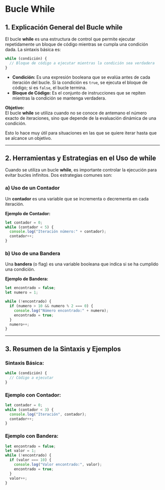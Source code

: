 # Bucle While 

## 1. Explicación General del Bucle while

El bucle **while** es una estructura de control que permite ejecutar repetidamente un bloque de código mientras se cumpla una condición dada. La sintaxis básica es:

```javascript
while (condición) {
  // Bloque de código a ejecutar mientras la condición sea verdadera
}
```

- **Condición:** Es una expresión booleana que se evalúa antes de cada iteración del bucle. Si la condición es `true`, se ejecuta el bloque de código; si es `false`, el bucle termina.
- **Bloque de Código:** Es el conjunto de instrucciones que se repiten mientras la condición se mantenga verdadera.

**Objetivo:**  
El bucle **while** se utiliza cuando no se conoce de antemano el número exacto de iteraciones, sino que depende de la evaluación dinámica de una condición. 

Esto lo hace muy útil para situaciones en las que se quiere iterar hasta que se alcance un objetivo.

---

## 2. Herramientas y Estrategias en el Uso de **while**

Cuando se utiliza un bucle **while**, es importante controlar la ejecución para evitar bucles infinitos. Dos estrategias comunes son:

### a) Uso de un Contador

Un **contador** es una variable que se incrementa o decrementa en cada iteración.

**Ejemplo de Contador:**

```javascript
let contador = 0;
while (contador < 5) {
  console.log("Iteración número:" + contador);
  contador++;
}
```

### b) Uso de una Bandera

Una **bandera** (o flag) es una variable booleana que indica si se ha cumplido una condición.

**Ejemplo de Bandera:**

```javascript
let encontrado = false;
let numero = 1;

while (!encontrado) {
  if (numero > 10 && numero % 2 === 0) {
    console.log("Número encontrado:" + numero);
    encontrado = true;
  }
  numero++;
}
```

---

## 3. Resumen de la Sintaxis y Ejemplos

### Sintaxis Básica:

```javascript
while (condición) {
  // Código a ejecutar
}
```

### Ejemplo con Contador:

```javascript
let contador = 0;
while (contador < 3) {
  console.log("Iteración", contador);
  contador++;
}
```

### Ejemplo con Bandera:

```javascript
let encontrado = false;
let valor = 1;
while (!encontrado) {
  if (valor === 10) { 
    console.log("Valor encontrado:", valor);
    encontrado = true;
  }
  valor++;
}
```